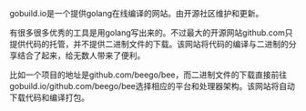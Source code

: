  gobuild.io是一个提供golang在线编译的网站。由开源社区维护和更新。

 有很多很多优秀的工具是用golang写出来的。不过最大的开源网站github.com只提供代码的托管，并不提供二进制文件的下载。该网站将代码的编译与二进制的分享结合了起来，给无数人带来了便利。

 比如一个项目的地址是github.com/beego/bee，而二进制文件的下载直接前往gobuild.io/github.com/beego/bee选择相应的平台和处理器架构。该网站将自动下载代码和编译打包。
